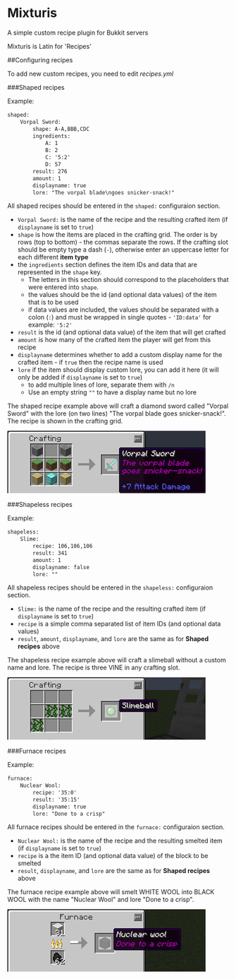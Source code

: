 Mixturis
========

A simple custom recipe plugin for Bukkit servers

Mixturis is Latin for 'Recipes'

##Configuring recipes

To add new custom recipes, you need to edit _recipes.yml_

###Shaped recipes

Example:

```
shaped:
    Vorpal Sword:
        shape: A-A,BBB,CDC
        ingredients:
            A: 1
            B: 2
            C: '5:2'
            D: 57
        result: 276
        amount: 1
        displayname: true
        lore: "The vorpal blade\ngoes snicker-snack!"
```

All shaped recipes should be entered in the `shaped:` configuraion section.

* `Vorpal Sword:` is the name of the recipe and the resulting crafted item (if `displayname` is set to `true`)
* `shape` is how the items are placed in the crafting grid. The order is by rows (top to bottom) - the commas separate the rows. If the crafting slot should be empty type a dash (`-`), otherwise enter an uppercase letter for each different __item type__
* the `ingredients` section defines the item IDs and data that are represented in the `shape` key.
   * The letters in this section should correspond to the placeholders that were entered into `shape`.
   * the values should be the id (and optional data values) of the item that is to be used
   * if data values are included, the values should be separated with a colon (`:`) and must be wrapped in single quotes - `'ID:data'` for example: `'5:2'`
* `result` is the id (and optional data value) of the item that will get crafted
* `amount` is how many of the crafted item the player will get from this recipe
* `displayname` determines whether to add a custom display name for the crafted item - if `true` then the recipe name is used
* `lore` if the item should display custom lore, you can add it here (it will only be added if `displayname` is set to `true`)
   * to add multiple lines of lore, separate them with `/n`
   * Use an empty string `""` to have a display name but no lore

The shaped recipe example above will craft a diamond sword called "Vorpal Sword" with the lore (on two lines) "The vorpal blade goes snicker-snack!". The recipe is shown in the crafting grid.

![screen shot](https://github.com/eccentricdevotion/Mixturis/blob/master/src/images/vorpalsword.jpg?raw=true "Vorpal Sword")

###Shapeless recipes

Example:

```
shapeless:
    Slime:
        recipe: 106,106,106
        result: 341
        amount: 1
        displayname: false
        lore: ""
```

All shapeless recipes should be entered in the `shapeless:` configuraion section.


* `Slime:` is the name of the recipe and the resulting crafted item (if `displayname` is set to `true`)
* `recipe` is a simple comma separated list of item IDs (and optional data values)
* `result`, `amount`, `displayname`, and `lore` are the same as for __Shaped recipes__ above

The shapeless recipe example above will craft a slimeball without a custom name and lore. The recipe is three VINE in any crafting slot.

![screen shot](https://github.com/eccentricdevotion/Mixturis/blob/master/src/images/slime.jpg?raw=true "Slimeball")

###Furnace recipes

Example:

```
furnace:
    Nuclear Wool:
        recipe: '35:0'
        result: '35:15'
        displayname: true
        lore: "Done to a crisp"
```

All furnace recipes should be entered in the `furnace:` configuraion section.

* `Nuclear Wool:` is the name of the recipe and the resulting smelted item (if `displayname` is set to `true`)
* `recipe` is a the item ID (and optional data value) of the block to be smelted
* `result`, `displayname`, and `lore` are the same as for __Shaped recipes__ above

The furnace recipe example above will smelt WHITE WOOL into BLACK WOOL  with the name "Nuclear Wool" and lore "Done to a crisp".

![screen shot](https://github.com/eccentricdevotion/Mixturis/blob/master/src/images/nuclearwool.jpg?raw=true "Nuclear Wool")


